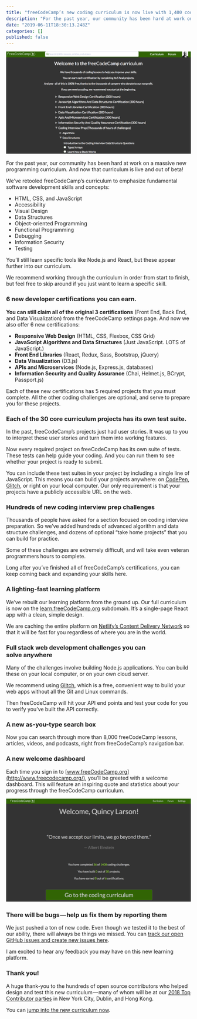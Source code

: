 ```yaml
---
title: "freeCodeCamp’s new coding curriculum is now live with 1,400 coding lessons and 6 developer…"
description: "For the past year, our community has been hard at work on a massive new programming curriculum. And now that curriculum is live and out of…"
date: "2019-06-11T18:30:13.248Z"
categories: []
published: false
---
```


![The new [freeCodeCamp.org](https://www.freecodecamp.org) curriculum with night mode turned on.](./asset-1.png)

For the past year, our community has been hard at work on a massive new programming curriculum. And now that curriculum is live and out of beta!

We’ve retooled freeCodeCamp’s curriculum to emphasize fundamental software development skills and concepts:

-   HTML, CSS, and JavaScript
-   Accessibility
-   Visual Design
-   Data Structures
-   Object-oriented Programming
-   Functional Programming
-   Debugging
-   Information Security
-   Testing

You’ll still learn specific tools like Node.js and React, but these appear further into our curriculum.

We recommend working through the curriculum in order from start to finish, but feel free to skip around if you just want to learn a specific skill.

### 6 new developer certifications you can earn.

**You can still claim all of the original 3 certifications** (Front End, Back End, and Data Visualization) from the freeCodeCamp settings page. And now we also offer 6 new certifications:

-   **Responsive Web Design** (HTML, CSS, Flexbox, CSS Grid)
-   **JavaScript Algorithms and Data Structures** (Just JavaScript. LOTS of JavaScript.)
-   **Front End Libraries** (React, Redux, Sass, Bootstrap, jQuery)
-   **Data Visualization** (D3.js)
-   **APIs and Microservices** (Node.js, Express.js, databases)
-   **Information Security and Quality Assurance** (Chai, Helmet.js, BCrypt, Passport.js)

Each of these new certifications has 5 required projects that you must complete. All the other coding challenges are optional, and serve to prepare you for these projects.

### Each of the 30 core curriculum projects has its own test suite.

In the past, freeCodeCamp’s projects just had user stories. It was up to you to interpret these user stories and turn them into working features.

Now every required project on freeCodeCamp has its own suite of tests. These tests can help guide your coding. And you can run them to see whether your project is ready to submit.

You can include these test suites in your project by including a single line of JavaScript. This means you can build your projects anywhere: on [CodePen](https://codepen.io), [Glitch](https://glitch.com), or right on your local computer. Our only requirement is that your projects have a publicly accessible URL on the web.

### Hundreds of new coding interview prep challenges

Thousands of people have asked for a section focused on coding interview preparation. So we’ve added hundreds of advanced algorithm and data structure challenges, and dozens of optional “take home projects” that you can build for practice.

Some of these challenges are extremely difficult, and will take even veteran programmers hours to complete.

Long after you’ve finished all of freeCodeCamp’s certifications, you can keep coming back and expanding your skills here.

### A lighting-fast learning platform

We’ve rebuilt our learning platform from the ground up. Our full curriculum is now on the [learn.freeCodeCamp.org](http://learn.freecodecamp.org/) subdomain. It’s a single-page React app with a clean, simple design.

We are caching the entire platform on [Netlify’s Content Delivery Network](https://www.netlify.com) so that it will be fast for you regardless of where you are in the world.

### Full stack web development challenges you can solve anywhere

Many of the challenges involve building Node.js applications. You can build these on your local computer, or on your own cloud server. 

We recommend using [Glitch](https://glitch.com), which is a free, convenient way to build your web apps without all the Git and Linux commands.

Then freeCodeCamp will hit your API end points and test your code for you to verify you’ve built the API correctly.

### A new as-you-type search box

Now you can search through more than 8,000 freeCodeCamp lessons, articles, videos, and podcasts, right from freeCodeCamp’s navigation bar.

### A new welcome dashboard

Each time you sign in to [www.freeCodeCamp.org](http://www.freecodecamp.org/), you’ll be greeted with a welcome dashboard. This will feature an inspiring quote and statistics about your progress through the freeCodeCamp curriculum.

![](./asset-2.png)

### There will be bugs — help us fix them by reporting them

We just pushed a ton of new code. Even though we tested it to the best of our ability, there will always be things we missed. You can [track our open GitHub issues and create new issues here](https://github.com/freeCodeCamp/freeCodeCamp/issues).

I am excited to hear any feedback you may have on this new learning platform.

### Thank you!

A huge thank-you to the hundreds of open source contributors who helped design and test this new curriculum — many of whom will be at our [2018 Top Contributor parties](https://medium.freecodecamp.org/announcing-our-freecodecamp-2018-top-contributor-award-winners-861da08a77e1) in New York City, Dublin, and Hong Kong.

You can [jump into the new curriculum now](https://learn.freecodecamp.org).
